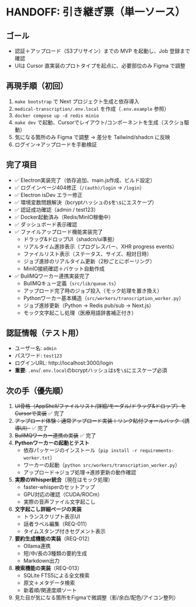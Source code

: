 # HANDOFF: 引き継ぎ票（単一ソース）

## ゴール
- 認証＋アップロード（S3プリサイン）までの MVP を起動し、Job 登録まで確認
- UIは Cursor 直実装のプロトタイプを起点に、必要部位のみ Figma で調整

## 再現手順（初回）
1) `make bootstrap` で Next プロジェクト生成と依存導入
2) `medical-transcription/.env.local` を作成（`.env.example` 参照）
3) `docker compose up -d redis minio`
4) `make dev` で起動、Cursorでレイアウト/コンポーネントを生成（スクショ駆動）
5) 気になる箇所のみ Figma で調整 → 差分を Tailwind/shadcn に反映
6) ログイン→アップロードを手動検証

## 完了項目
- ✅ Electron実装完了（依存追加、main.js作成、ビルド設定）
- ✅ ログインページ404修正（`/(auth)/login` → `/login`）
- ✅ Electron isDev エラー修正
- ✅ 環境変数問題解決（bcryptハッシュの`$`を`\$`にエスケープ）
- ✅ 認証成功確認（admin / test123）
- ✅ Docker起動済み（Redis/MinIO稼働中）
- ✅ ダッシュボード表示確認
- ✅ ファイルアップロード機能実装完了
  - ドラッグ&ドロップUI（shadcn/ui準拠）
  - リアルタイム進捗表示（プログレスバー、XHR progress events）
  - ファイルリスト表示（ステータス、サイズ、相対日時）
  - ジョブ進捗のリアルタイム更新（2秒ごとにポーリング）
  - MinIO接続確認＋バケット自動作成
- ✅ BullMQワーカー連携実装完了
  - BullMQキュー定義（`src/lib/queue.ts`）
  - アップロード完了時のジョブ投入（モック処理を置き換え）
  - Pythonワーカー基本構造（`src/workers/transcription_worker.py`）
  - ジョブ進捗更新（Python → Redis pub/sub → Next.js）
  - モック文字起こし処理（医療用語辞書補正付き）

## 認証情報（テスト用）
- ユーザー名: `admin`
- パスワード: `test123`
- ログインURL: http://localhost:3000/login
- **重要**: `.env`/`.env.local`のbcryptハッシュは`$`を`\$`にエスケープ必須

## 次の手（優先順）
1) ~~UI骨格（AppShell/ファイルリスト/詳細/モーダル/ドラッグ&ドロップ）をCursorで実装~~ ✅ 完了
2) ~~アップロード体験：通常アップロード実装＋リンク貼付フォールバック（誘導UI）~~ ✅ 完了
3) ~~BullMQワーカー連携の実装~~ ✅ 完了
4) **Pythonワーカーの起動とテスト**
   - 依存パッケージのインストール（`pip install -r requirements-worker.txt`）
   - ワーカーの起動（`python src/workers/transcription_worker.py`）
   - アップロード→ジョブ処理→進捗更新の動作確認
5) **実際のWhisper統合**（現在はモック処理）
   - faster-whisperのセットアップ
   - GPU対応の確認（CUDA/ROCm）
   - 実際の音声ファイル文字起こし
6) **文字起こし詳細ページの実装**
   - トランスクリプト表示UI
   - 話者ラベル編集（REQ-011）
   - タイムスタンプ付きセグメント表示
7) **要約生成機能の実装**（REQ-012）
   - Ollama連携
   - 短/中/長の3種類の要約生成
   - Markdown出力
8) **検索機能の実装**（REQ-013）
   - SQLite FTS5による全文検索
   - 原文＋メタデータ検索
   - 新着順/関連度順ソート
9) 見た目が気になる箇所をFigmaで微調整（影/余白/配色/アイコン整列）

